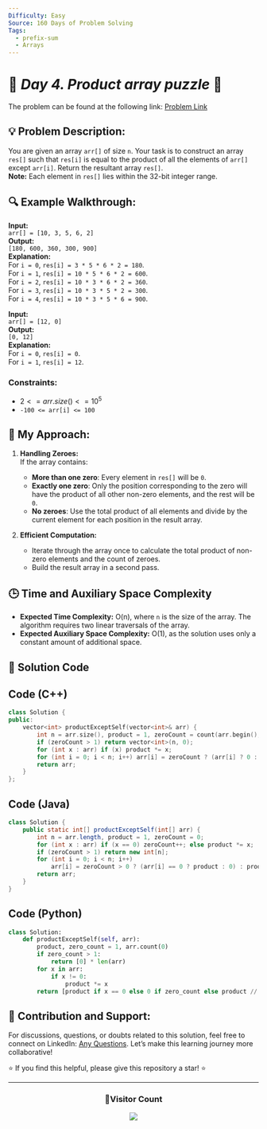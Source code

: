 ```yaml
---
Difficulty: Easy
Source: 160 Days of Problem Solving
Tags:
  - prefix-sum
  - Arrays
---
```


# 🚀 _Day 4. Product array puzzle_ 🧠

The problem can be found at the following link: [Problem Link](https://www.geeksforgeeks.org/batch/gfg-160-problems/track/prefix-sum-gfg-160/problem/product-array-puzzle4525)

## 💡 **Problem Description:**

You are given an array `arr[]` of size `n`. Your task is to construct an array `res[]` such that `res[i]` is equal to the product of all the elements of `arr[]` except `arr[i]`. Return the resultant array `res[]`.  
**Note:** Each element in `res[]` lies within the 32-bit integer range.

## 🔍 **Example Walkthrough:**

**Input:**  
`arr[] = [10, 3, 5, 6, 2]`  
**Output:**  
`[180, 600, 360, 300, 900]`  
**Explanation:**  
For `i = 0`, `res[i] = 3 * 5 * 6 * 2 = 180`.  
For `i = 1`, `res[i] = 10 * 5 * 6 * 2 = 600`.  
For `i = 2`, `res[i] = 10 * 3 * 6 * 2 = 360`.  
For `i = 3`, `res[i] = 10 * 3 * 5 * 2 = 300`.  
For `i = 4`, `res[i] = 10 * 3 * 5 * 6 = 900`.

**Input:**  
`arr[] = [12, 0]`  
**Output:**  
`[0, 12]`  
**Explanation:**  
For `i = 0`, `res[i] = 0`.  
For `i = 1`, `res[i] = 12`.

### Constraints:

- $`2 <= arr.size() <= 10^5`$
- `-100 <= arr[i] <= 100`

## 🎯 **My Approach:**

1. **Handling Zeroes:**  
   If the array contains:

   - **More than one zero**: Every element in `res[]` will be `0`.
   - **Exactly one zero**: Only the position corresponding to the zero will have the product of all other non-zero elements, and the rest will be `0`.
   - **No zeroes**: Use the total product of all elements and divide by the current element for each position in the result array.

2. **Efficient Computation:**
   - Iterate through the array once to calculate the total product of non-zero elements and the count of zeroes.
   - Build the result array in a second pass.

## 🕒 **Time and Auxiliary Space Complexity**

- **Expected Time Complexity:** O(n), where `n` is the size of the array. The algorithm requires two linear traversals of the array.
- **Expected Auxiliary Space Complexity:** O(1), as the solution uses only a constant amount of additional space.

## 📝 **Solution Code**

## Code (C++)

```cpp
class Solution {
public:
    vector<int> productExceptSelf(vector<int>& arr) {
        int n = arr.size(), product = 1, zeroCount = count(arr.begin(), arr.end(), 0);
        if (zeroCount > 1) return vector<int>(n, 0);
        for (int x : arr) if (x) product *= x;
        for (int i = 0; i < n; i++) arr[i] = zeroCount ? (arr[i] ? 0 : product) : product / arr[i];
        return arr;
    }
};
```

## Code (Java)

```java
class Solution {
    public static int[] productExceptSelf(int[] arr) {
        int n = arr.length, product = 1, zeroCount = 0;
        for (int x : arr) if (x == 0) zeroCount++; else product *= x;
        if (zeroCount > 1) return new int[n];
        for (int i = 0; i < n; i++)
            arr[i] = zeroCount > 0 ? (arr[i] == 0 ? product : 0) : product / arr[i];
        return arr;
    }
}
```

## Code (Python)

```python
class Solution:
    def productExceptSelf(self, arr):
        product, zero_count = 1, arr.count(0)
        if zero_count > 1:
            return [0] * len(arr)
        for x in arr:
            if x != 0:
                product *= x
        return [product if x == 0 else 0 if zero_count else product // x for x in arr]
```

## 🎯 **Contribution and Support:**

For discussions, questions, or doubts related to this solution, feel free to connect on LinkedIn: [Any Questions](https://www.linkedin.com/in/patel-hetkumar-sandipbhai-8b110525a/). Let’s make this learning journey more collaborative!

⭐ If you find this helpful, please give this repository a star! ⭐

---

<div align="center">
  <h3><b>📍Visitor Count</b></h3>
</div>

<p align="center">
  <img src="https://profile-counter.glitch.me/Hunterdii/count.svg" />
</p>
